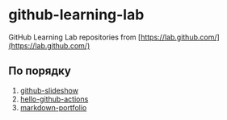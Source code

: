# github-learning-lab
GitHub Learning Lab repositories from [https://lab.github.com/](https://lab.github.com/)

## По порядку
1. [github-slideshow](DS-PRO-PIT/github-slideshow)  
1. [hello-github-actions](DS-PRO-PIT/hello-github-actions)  
1. [markdown-portfolio](DS-PRO-PIT/markdown-portfolio)  
